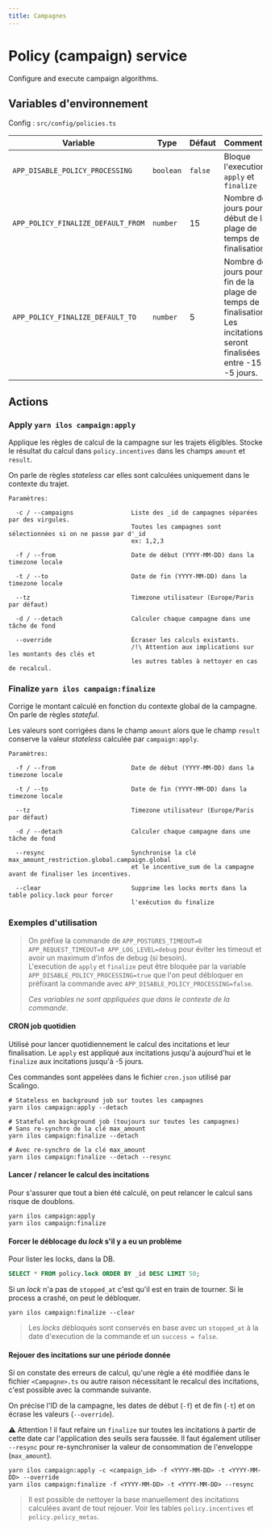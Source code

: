 ```yaml
---
title: Campagnes
---
```


# Policy (campaign) service

Configure and execute campaign algorithms.

## Variables d'environnement

Config : `src/config/policies.ts`

| Variable | Type | Défaut | Commentaire |
| --- | --- | --- | --- |
| `APP_DISABLE_POLICY_PROCESSING` | `boolean` | `false` | Bloque l'execution de `apply` et `finalize` |
| `APP_POLICY_FINALIZE_DEFAULT_FROM` | `number` | 15 | Nombre de jours pour le début de la plage de temps de finalisation. |
| `APP_POLICY_FINALIZE_DEFAULT_TO` | `number` | 5 | Nombre de jours pour la fin de la plage de temps de finalisation. Les incitations seront finalisées entre -15 et -5 jours. |

## Actions

### Apply `yarn ilos campaign:apply`

Applique les règles de calcul de la campagne sur les trajets éligibles. Stocke le résultat du calcul dans `policy.incentives` dans les champs `amount` et `result`.

On parle de règles _stateless_ car elles sont calculées uniquement dans le contexte du trajet.

```
Paramètres:

  -c / --campaigns                Liste des _id de campagnes séparées par des virgules.
                                  Toutes les campagnes sont sélectionnées si on ne passe par d'_id
                                  ex: 1,2,3

  -f / --from                     Date de début (YYYY-MM-DD) dans la timezone locale

  -t / --to                       Date de fin (YYYY-MM-DD) dans la timezone locale

  --tz                            Timezone utilisateur (Europe/Paris par défaut)

  -d / --detach                   Calculer chaque campagne dans une tâche de fond

  --override                      Écraser les calculs existants.
                                  /!\ Attention aux implications sur les montants des clés et
                                  les autres tables à nettoyer en cas de recalcul.
```

### Finalize `yarn ilos campaign:finalize`

Corrige le montant calculé en fonction du contexte global de la campagne. On parle de règles _stateful_.

Les valeurs sont corrigées dans le champ `amount` alors que le champ `result` conserve la valeur _stateless_ calculée par `campaign:apply`.

```
Paramètres:

  -f / --from                     Date de début (YYYY-MM-DD) dans la timezone locale

  -t / --to                       Date de fin (YYYY-MM-DD) dans la timezone locale

  --tz                            Timezone utilisateur (Europe/Paris par défaut)

  -d / --detach                   Calculer chaque campagne dans une tâche de fond

  --resync                        Synchronise la clé max_amount_restriction.global.campaign.global
                                  et le incentive_sum de la campagne avant de finaliser les incentives.

  --clear                         Supprime les locks morts dans la table policy.lock pour forcer
                                  l'exécution du finalize
```

### Exemples d'utilisation

> On préfixe la commande de `APP_POSTGRES_TIMEOUT=0 APP_REQUEST_TIMEOUT=0 APP_LOG_LEVEL=debug` pour éviter les timeout et avoir un maximum d'infos de debug (si besoin).  
> L'execution de `apply` et `finalize` peut être bloquée par la variable `APP_DISABLE_POLICY_PROCESSING=true` que l'on peut débloquer en préfixant la commande avec `APP_DISABLE_POLICY_PROCESSING=false`.
>
> _Ces variables ne sont appliquées que dans le contexte de la commande_.

#### CRON job quotidien

Utilisé pour lancer quotidiennement le calcul des incitations et leur finalisation. Le `apply` est appliqué aux incitations jusqu'à aujourd'hui et le `finalize` aux incitations jusqu'à -5 jours.

Ces commandes sont appelées dans le fichier `cron.json` utilisé par Scalingo.

```shell
# Stateless en background job sur toutes les campagnes
yarn ilos campaign:apply --detach

# Stateful en background job (toujours sur toutes les campagnes)
# Sans re-synchro de la clé max_amount
yarn ilos campaign:finalize --detach

# Avec re-synchro de la clé max_amount
yarn ilos campaign:finalize --detach --resync
```

#### Lancer / relancer le calcul des incitations

Pour s'assurer que tout a bien été calculé, on peut relancer le calcul sans risque de doublons.

```shell
yarn ilos campaign:apply
yarn ilos campaign:finalize
```

#### Forcer le déblocage du _lock_ s'il y a eu un problème

Pour lister les locks, dans la DB.

```sql
SELECT * FROM policy.lock ORDER BY _id DESC LIMIT 50;
```

Si un _lock_ n'a pas de `stopped_at` c'est qu'il est en train de tourner. Si le process a crashé, on peut le débloquer.

```shell
yarn ilos campaign:finalize --clear
```

> Les _locks_ débloqués sont conservés en base avec un `stopped_at` à la date d'execution de la commande et un `success = false`.

#### Rejouer des incitations sur une période donnée

Si on constate des erreurs de calcul, qu'une règle a été modifiée dans le fichier `<Campagne>.ts` ou autre raison nécessitant le recalcul des incitations, c'est possible avec la commande suivante.

On précise l'ID de la campagne, les dates de début (`-f`) et de fin (`-t`) et on écrase les valeurs (`--override`).

:warning: Attention ! il faut refaire un `finalize` sur toutes les incitations à partir de cette date car l'application des seuils sera faussée. Il faut également utiliser `--resync` pour re-synchroniser la valeur de consommation de l'enveloppe (`max_amount`).

```shell
yarn ilos campaign:apply -c <campaign_id> -f <YYYY-MM-DD> -t <YYYY-MM-DD> --override
yarn ilos campaign:finalize -f <YYYY-MM-DD> -t <YYYY-MM-DD> --resync
```

> Il est possible de nettoyer la base manuellement des incitations calculées avant de tout rejouer. Voir les tables `policy.incentives` et `policy.policy_metas`.